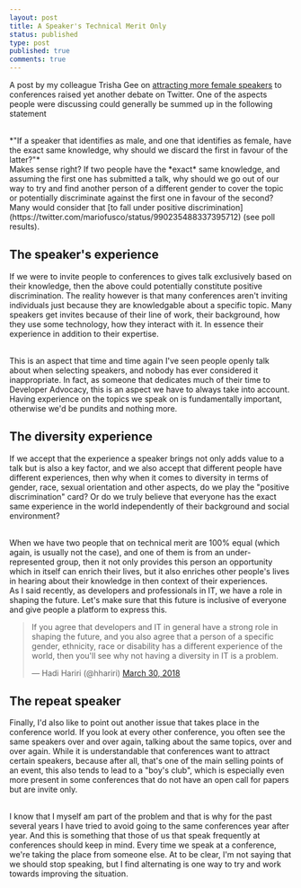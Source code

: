 ```yaml
---
layout: post
title: A Speaker's Technical Merit Only
status: published
type: post
published: true
comments: true
---
```


A post by my colleague Trisha Gee on [attracting more female speakers](https://trishagee.github.io/post/more_women_speakers/) to conferences raised yet another debate on Twitter. One of the aspects people were discussing 
could generally be summed up in the following statement

<br/>
*"If a speaker that identifies as male, and one that identifies as female, have the exact same knowledge, why should we discard the first in favour of the latter?"*

<br/>
Makes sense right? If two people have the *exact* same knowledge, and assuming the first one has submitted a talk, why should we go out of our way to try and find another person of a different gender 
to cover the topic or potentially discriminate against the first one in favour of the second? Many would consider that [to fall under positive discrimination](https://twitter.com/mariofusco/status/990235488337395712) (see poll results).

## The speaker's experience

If we were to invite people to conferences to gives talk exclusively based on their knowledge, then the above could potentially constitute positive discrimination. The reality however is that many conferences aren't inviting individuals just because 
they are knowledgable about a specific topic. Many speakers get invites because of their line of work, their background, how they use some technology, how they interact with it. In essence their experience 
in addition to their expertise. 

<br/>
This is an aspect that time and time again I've seen people openly talk about when selecting speakers, and nobody has ever considered it inappropriate. In fact, as someone that dedicates much of their time to
Developer Advocacy, this is an aspect we have to always take into account. Having experience on the topics we speak on is fundamentally important, otherwise we'd be pundits and nothing more. 
 
 
## The diversity experience

If we accept that the experience a speaker brings not only adds value to a talk but is also a key factor, and we also accept that different people have different experiences, then why when it comes
to diversity in terms of gender, race, sexual orientation and other aspects, do we play the "positive discrimination" card? Or do we truly believe that everyone has the exact same experience in the world independently of their background and social environment?
 
<br/> 
When we have two people that on technical merit are 100% equal (which again, is usually not the case), and one of them is from an under-represented group, then it not only provides this person an opportunity which 
in itself can enrich their lives, but it also enriches other people's lives in hearing about their knowledge in then context of their experiences. 

<br/>
As I said recently, as developers and professionals in IT, we have a role in shaping the future. Let's make sure that this future is inclusive of everyone and give people a platform to express this. 

<br/>
<blockquote class="twitter-tweet" data-lang="en"><p lang="en" dir="ltr">If you agree that developers and IT in general have a strong role in shaping the future, and you also agree that a person of a specific gender, ethnicity, race or disability has a different experience of the world, then you&#39;ll see why not having a diversity in IT is a problem.</p>&mdash; Hadi Hariri (@hhariri) <a href="https://twitter.com/hhariri/status/979590936517849088?ref_src=twsrc%5Etfw">March 30, 2018</a></blockquote>
<script async src="https://platform.twitter.com/widgets.js" charset="utf-8"></script>


## The repeat speaker

Finally, I'd also like to point out another issue that takes place in the conference world. If you look at every other conference, you often see the same 
speakers over and over again, talking about the same topics, over and over again. While it is understandable that conferences want to attract certain speakers, because after all, that's one of the main selling points of an event, this also 
tends to lead to a "boy's club", which is especially even more present in some conferences that do not have an open call for papers but are invite only. 

<br/>
I know that I myself am part of the problem and that is why for the past several years I have tried to avoid going to the same conferences year after year. And this is something that those of us that speak frequently at conferences should keep in mind. Every time
we speak at a conference, we're taking the place from someone else. At to be clear, I'm not saying that we should stop speaking, but I find alternating is one way to try and work towards improving the situation.

  
  








 
